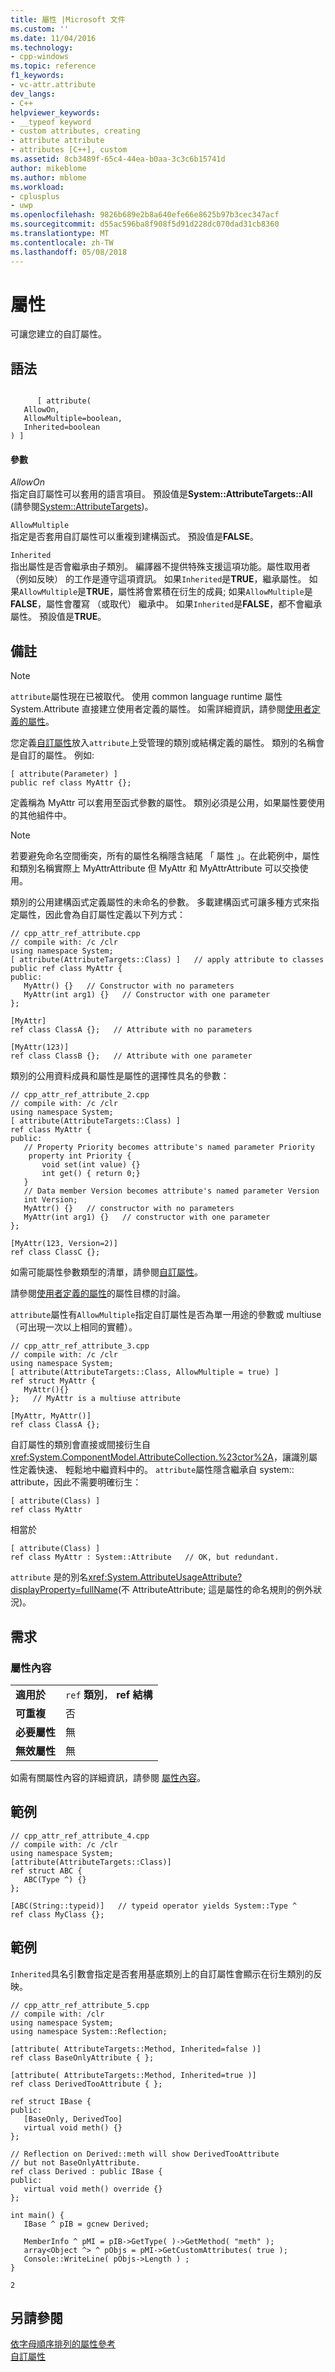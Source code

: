 ```yaml
---
title: 屬性 |Microsoft 文件
ms.custom: ''
ms.date: 11/04/2016
ms.technology:
- cpp-windows
ms.topic: reference
f1_keywords:
- vc-attr.attribute
dev_langs:
- C++
helpviewer_keywords:
- __typeof keyword
- custom attributes, creating
- attribute attribute
- attributes [C++], custom
ms.assetid: 8cb3489f-65c4-44ea-b0aa-3c3c6b15741d
author: mikeblome
ms.author: mblome
ms.workload:
- cplusplus
- uwp
ms.openlocfilehash: 9826b689e2b8a640efe66e8625b97b3cec347acf
ms.sourcegitcommit: d55ac596ba8f908f5d91d228dc070dad31cb8360
ms.translationtype: MT
ms.contentlocale: zh-TW
ms.lasthandoff: 05/08/2018
---
```

# <a name="attribute"></a>屬性
可讓您建立的自訂屬性。  
  
## <a name="syntax"></a>語法  
  
```  
  
      [ attribute(  
   AllowOn,  
   AllowMultiple=boolean,  
   Inherited=boolean  
) ]  
```  
  
#### <a name="parameters"></a>參數  
 *AllowOn*  
 指定自訂屬性可以套用的語言項目。 預設值是**System::AttributeTargets::All** (請參閱[System::AttributeTargets](https://msdn.microsoft.com/en-us/library/system.attributetargets.aspx))。  
  
 `AllowMultiple`  
 指定是否套用自訂屬性可以重複到建構函式。 預設值是**FALSE**。  
  
 `Inherited`  
 指出屬性是否會繼承由子類別。 編譯器不提供特殊支援這項功能。屬性取用者 （例如反映） 的工作是遵守這項資訊。 如果`Inherited`是**TRUE**，繼承屬性。 如果`AllowMultiple`是**TRUE**，屬性將會累積在衍生的成員; 如果`AllowMultiple`是**FALSE**，屬性會覆寫 （或取代） 繼承中。 如果`Inherited`是**FALSE**，都不會繼承屬性。 預設值是**TRUE**。  
  
## <a name="remarks"></a>備註  
  
> [!NOTE]
>  `attribute`屬性現在已被取代。  使用 common language runtime 屬性 System.Attribute 直接建立使用者定義的屬性。  如需詳細資訊，請參閱[使用者定義的屬性](../windows/user-defined-attributes-cpp-component-extensions.md)。  
  
 您定義[自訂屬性](../windows/custom-attributes-cpp.md)放入`attribute`上受管理的類別或結構定義的屬性。 類別的名稱會是自訂的屬性。 例如:   
  
```  
[ attribute(Parameter) ]  
public ref class MyAttr {};  
```  
  
 定義稱為 MyAttr 可以套用至函式參數的屬性。 類別必須是公用，如果屬性要使用的其他組件中。  
  
> [!NOTE]
>  若要避免命名空間衝突，所有的屬性名稱隱含結尾 「 屬性 」。在此範例中，屬性和類別名稱實際上 MyAttrAttribute 但 MyAttr 和 MyAttrAttribute 可以交換使用。  
  
 類別的公用建構函式定義屬性的未命名的參數。 多載建構函式可讓多種方式來指定屬性，因此會為自訂屬性定義以下列方式：  
  
```  
// cpp_attr_ref_attribute.cpp  
// compile with: /c /clr  
using namespace System;  
[ attribute(AttributeTargets::Class) ]   // apply attribute to classes  
public ref class MyAttr {  
public:  
   MyAttr() {}   // Constructor with no parameters  
   MyAttr(int arg1) {}   // Constructor with one parameter  
};  
  
[MyAttr]  
ref class ClassA {};   // Attribute with no parameters  
  
[MyAttr(123)]  
ref class ClassB {};   // Attribute with one parameter  
```  
  
 類別的公用資料成員和屬性是屬性的選擇性具名的參數：  
  
```  
// cpp_attr_ref_attribute_2.cpp  
// compile with: /c /clr  
using namespace System;  
[ attribute(AttributeTargets::Class) ]  
ref class MyAttr {  
public:  
   // Property Priority becomes attribute's named parameter Priority  
    property int Priority {  
       void set(int value) {}  
       int get() { return 0;}  
   }  
   // Data member Version becomes attribute's named parameter Version  
   int Version;  
   MyAttr() {}   // constructor with no parameters  
   MyAttr(int arg1) {}   // constructor with one parameter  
};  
  
[MyAttr(123, Version=2)]   
ref class ClassC {};  
```  
  
 如需可能屬性參數類型的清單，請參閱[自訂屬性](../windows/custom-attributes-cpp.md)。  
  
 請參閱[使用者定義的屬性](../windows/user-defined-attributes-cpp-component-extensions.md)的屬性目標的討論。  
  
 `attribute`屬性有`AllowMultiple`指定自訂屬性是否為單一用途的參數或 multiuse （可出現一次以上相同的實體）。  
  
```  
// cpp_attr_ref_attribute_3.cpp  
// compile with: /c /clr  
using namespace System;  
[ attribute(AttributeTargets::Class, AllowMultiple = true) ]  
ref struct MyAttr {  
   MyAttr(){}  
};   // MyAttr is a multiuse attribute  
  
[MyAttr, MyAttr()]  
ref class ClassA {};  
```  
  
 自訂屬性的類別會直接或間接衍生自<xref:System.ComponentModel.AttributeCollection.%23ctor%2A>，讓識別屬性定義快速、 輕鬆地中繼資料中的。 `attribute`屬性隱含繼承自 system:: attribute，因此不需要明確衍生：  
  
```  
[ attribute(Class) ]  
ref class MyAttr  
```  
  
 相當於  
  
```  
[ attribute(Class) ]  
ref class MyAttr : System::Attribute   // OK, but redundant.  
```  
  
 `attribute` 是的別名<xref:System.AttributeUsageAttribute?displayProperty=fullName>(不 AttributeAttribute; 這是屬性的命名規則的例外狀況)。  
  
## <a name="requirements"></a>需求  
  
### <a name="attribute-context"></a>屬性內容  
  
|||  
|-|-|  
|**適用於**|`ref` **類別**， **ref 結構**|  
|**可重複**|否|  
|**必要屬性**|無|  
|**無效屬性**|無|  
  
 如需有關屬性內容的詳細資訊，請參閱 [屬性內容](../windows/attribute-contexts.md)。  
  
## <a name="example"></a>範例  
  
```  
// cpp_attr_ref_attribute_4.cpp  
// compile with: /c /clr  
using namespace System;  
[attribute(AttributeTargets::Class)]  
ref struct ABC {  
   ABC(Type ^) {}  
};  
  
[ABC(String::typeid)]   // typeid operator yields System::Type ^  
ref class MyClass {};  
```  
  
## <a name="example"></a>範例  
 `Inherited`具名引數會指定是否套用基底類別上的自訂屬性會顯示在衍生類別的反映。  
  
```  
// cpp_attr_ref_attribute_5.cpp  
// compile with: /clr  
using namespace System;  
using namespace System::Reflection;  
  
[attribute( AttributeTargets::Method, Inherited=false )]  
ref class BaseOnlyAttribute { };  
  
[attribute( AttributeTargets::Method, Inherited=true )]  
ref class DerivedTooAttribute { };  
  
ref struct IBase {  
public:  
   [BaseOnly, DerivedToo]  
   virtual void meth() {}  
};  
  
// Reflection on Derived::meth will show DerivedTooAttribute   
// but not BaseOnlyAttribute.  
ref class Derived : public IBase {  
public:  
   virtual void meth() override {}  
};  
  
int main() {  
   IBase ^ pIB = gcnew Derived;  
  
   MemberInfo ^ pMI = pIB->GetType( )->GetMethod( "meth" );  
   array<Object ^> ^ pObjs = pMI->GetCustomAttributes( true );  
   Console::WriteLine( pObjs->Length ) ;  
}  
```  
  
```Output  
2  
```  
  
## <a name="see-also"></a>另請參閱  
 [依字母順序排列的屬性參考](../windows/attributes-alphabetical-reference.md)   
 [自訂屬性](http://msdn.microsoft.com/en-us/558ebdb2-082f-44dc-b442-d8d33bf7bdb8)